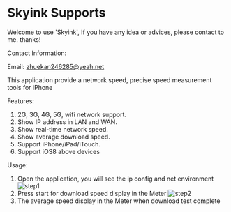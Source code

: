# Skyink Supports

Welcome to use 'Skyink', If you have any idea or advices, please contact to me. thanks!

Contact Information:

Email: zhuekan246285@yeah.net


This application provide a network speed, precise speed measurement tools for iPhone


Features:

1. 2G, 3G, 4G, 5G, wifi network support.
2. Show IP address in LAN and WAN.
3. Show real-time network speed.
4. Show average download speed.
5. Support iPhone/iPad/iTouch.
6. Support iOS8 above devices


Usage:

1. Open the application, you will see the  ip config and net environment
![step1](http://skyink-supports.oss-cn-qingdao.aliyuncs.com/Simulator%20Screen%20Shot%20-%20iPhone%207%20Plus%20-%202018-10-18%20at%2021.46.51.png)
2. Press start for download speed display in the Meter
![step2](http://skyink-supports.oss-cn-qingdao.aliyuncs.com/Simulator%20Screen%20Shot%20-%20iPhone%207%20Plus%20-%202018-10-18%20at%2021.47.05.png)
3. The average speed display in the Meter when download test complete

